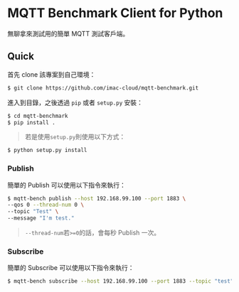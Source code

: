 # MQTT Benchmark Client for Python
無聊拿來測試用的簡單 MQTT 測試客戶端。


## Quick
首先 clone 該專案到自己環境：
```sh
$ git clone https://github.com/imac-cloud/mqtt-benchmark.git
```

進入到目錄，之後透過 ```pip``` 或者 ```setup.py``` 安裝：
```sh
$ cd mqtt-benchmark
$ pip install .
```
> 若是使用```setup.py```則使用以下方式：
```sh
$ python setup.py install
```

### Publish
簡單的 Publish 可以使用以下指令來執行：
```sh
$ mqtt-bench publish --host 192.168.99.100 --port 1883 \
--qos 0 --thread-num 0 \
--topic "Test" \
--message "I'm test."
```
> ```--thread-num```若```>=0```的話，會每秒 Publish 一次。

### Subscribe
簡單的 Subscribe 可以使用以下指令來執行：
```sh
$ mqtt-bench subscribe --host 192.168.99.100 --port 1883 --topic "test" --qos 0
```